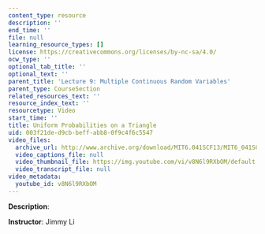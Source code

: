 ```yaml
---
content_type: resource
description: ''
end_time: ''
file: null
learning_resource_types: []
license: https://creativecommons.org/licenses/by-nc-sa/4.0/
ocw_type: ''
optional_tab_title: ''
optional_text: ''
parent_title: 'Lecture 9: Multiple Continuous Random Variables'
parent_type: CourseSection
related_resources_text: ''
resource_index_text: ''
resourcetype: Video
start_time: ''
title: Uniform Probabilities on a Triangle
uid: 003f21de-d9cb-beff-abb8-0f9c4f6c5547
video_files:
  archive_url: http://www.archive.org/download/MIT6.041SCF13/MIT6_041SCF13_Uniform_Probabilities_on_a_Triangle_300k.mp4
  video_captions_file: null
  video_thumbnail_file: https://img.youtube.com/vi/v8N6l9RXbOM/default.jpg
  video_transcript_file: null
video_metadata:
  youtube_id: v8N6l9RXbOM
---
```


**Description**:

**Instructor**: Jimmy Li

